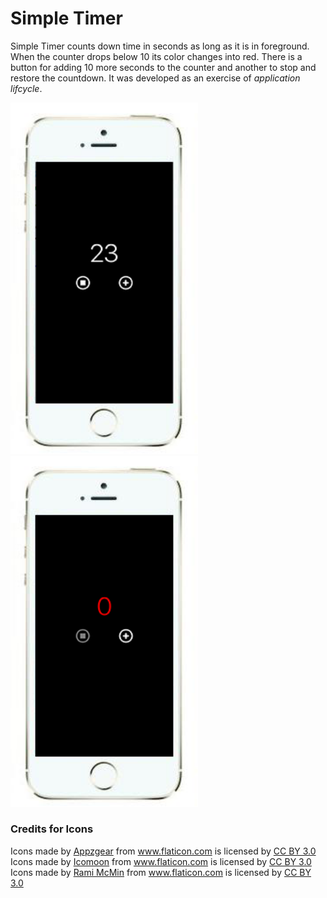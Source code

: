 # Simple Timer

Simple Timer counts down time in seconds as long as it is in foreground. When the counter drops below 10 its color changes into red. There is a button for adding 10 more seconds to the counter and another to stop and restore the countdown. It was developed as an exercise of *application lifcycle*.

<img src="img/1.png" width="300" />
<img src="img/2.png" width="300" />

### Credits for Icons

<div>Icons made by <a href="http://www.flaticon.com/authors/appzgear" title="Appzgear">Appzgear</a> from <a href="http://www.flaticon.com" title="Flaticon">www.flaticon.com</a> is licensed by <a href="http://creativecommons.org/licenses/by/3.0/" title="Creative Commons BY 3.0">CC BY 3.0</a></div>

<div>Icons made by <a href="http://www.flaticon.com/authors/icomoon" title="Icomoon">Icomoon</a> from <a href="http://www.flaticon.com" title="Flaticon">www.flaticon.com</a> is licensed by <a href="http://creativecommons.org/licenses/by/3.0/" title="Creative Commons BY 3.0">CC BY 3.0</a></div>

<div>Icons made by <a href="http://www.flaticon.com/authors/rami-mcmin" title="Rami McMin">Rami McMin</a> from <a href="http://www.flaticon.com" title="Flaticon">www.flaticon.com</a> is licensed by <a href="http://creativecommons.org/licenses/by/3.0/" title="Creative Commons BY 3.0">CC BY 3.0</a></div>

